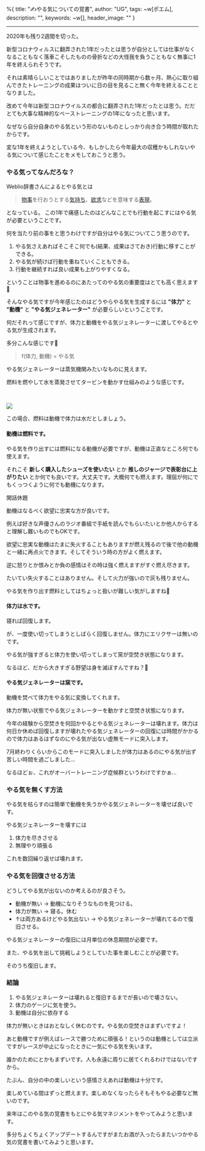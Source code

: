 %{
  title: "✍やる気についての覚書",
  author: "UG",
  tags: ~w[ポエム],
  description: "",
  keywords: ~w[],
  header_image: ""
}

---
2020年も残り2週間を切った。

新型コロナウィルスに翻弄された1年だったとは思うが自分としては仕事がなくなることもなく落車こそしたものの骨折などの大怪我を負うこともなく無事に1年を終えられそうです。

それは素晴らしいことではありましたが昨年の同時期から数ヶ月、熱心に取り組んできたトレーニングの成果はついに日の目を見ること無く今年を終えることとなりました。

改めて今年は新型コロナウイルスの都合に翻弄された1年だったとは思う。だだとても大事な精神的なベーストレーニングの1年になったと思います。

なぜなら自分自身のやる気という形のないものとしっかり向き合う時間が取れたからです。

変な1年を終えようとしている今、もしかしたら今年最大の収穫かもしれないやる気について感じたことをメモしておこうと思う。

### やる気ってなんだろな？

Weblio辞書さんによるとやる気とは

> [物事](https://www.weblio.jp/content/%E7%89%A9%E4%BA%8B "物事の意味")を行おうとする[気持ち](https://www.weblio.jp/content/%E6%B0%97%E6%8C%81%E3%81%A1 "気持ちの意味")、[欲求](https://www.weblio.jp/content/%E6%AC%B2%E6%B1%82 "欲求の意味")などを意味する[表現](https://www.weblio.jp/content/%E8%A1%A8%E7%8F%BE "表現の意味")。

となっている。
この1年で痛感したのはどんなことでも行動を起こすにはやる気が必要ということです。

何を当たり前の事をと思うわけですが自分はやる気についてこう思うのです。

1. やる気さえあればそこそこ何でも(結果、成果はさておき)行動に移すことができる。
2. やる気が続けば行動を重ねていくこともできる。
3. 行動を継続すれば良い成果も上がりやすくなる。

ということは物事を進めるのにあたってのやる気の重要度はとても高く思えます🤔



そんなやる気ですが今年感じたのはどうやらやる気を生成するには **"体力"** と **"動機"** と **"やる気ジェネレーター"** が必要らしいということです。



何だそれって感じですが、体力と動機をやる気ジェネレーターに渡してやるとやる気が生成されます。

多分こんな感じです🤔

> f(体力, 動機) = やる気

やる気ジェネレーターは蒸気機関みたいなものに見えます。

燃料を燃やして水を蒸発させてタービンを動かす仕組みのような感じです。

&nbsp; &nbsp;&nbsp;

[![](https://lh3.googleusercontent.com/-cQ7OIfOHR0Y/X99QwMbELSI/AAAAAAAAO-4/0SYcSAXENsw88VykfXwotYPi-ft0lXVkACNcBGAsYHQ/9a7ad18aed3dc2b4e0f99941eedd0882.jpg)](https://lh3.googleusercontent.com/-cQ7OIfOHR0Y/X99QwMbELSI/AAAAAAAAO-4/0SYcSAXENsw88VykfXwotYPi-ft0lXVkACNcBGAsYHQ/9a7ad18aed3dc2b4e0f99941eedd0882.jpg)



この場合、燃料は動機で体力は水だとしましょう。



#### 動機は燃料です。

やる気を作り出すには燃料になる動機が必要ですが、動機は正直なところ何でも使えます。

それこそ **新しく購入したシューズを使いたい** とか **推しのジャージで表彰台に上がりたい** とか何でも良いです。大丈夫です。大概何でも燃えます。理屈が何にでもくっつくように何でも動機になります。



閑話休題

動機はなるべく欲望に忠実な方が良いです。

例えば好きな声優さんのラジオ番組で手紙を読んでもらいたいとか他人からすると理解し難いものでもOKです。

欲望に忠実な動機はたまに失火することもありますが燃え残るので後で他の動機と一緒に再点火できます。そしてそういう時の方がよく燃えます。



逆に怒りとか恨みとか負の感情はその時は強く燃えますがすぐ燃え尽きます。

たいてい失火することはありません。そして火力が強いので灰も残りません。

やる気を作り出す燃料としてはちょっと扱いが難しい気がしますね🤔



#### 体力は水です。

寝れば回復します。

が、一度使い切ってしまうとしばらく回復しません。体力にエリクサーは無いのです。

やる気が強すぎると体力を使い切ってしまって窯が空焚き状態になります。

なるほど、だから大きすぎる野望は身を滅ぼすんですね？🤔



#### やる気ジェネレーターは窯です。

動機を焚べて体力をやる気に変換してくれます。

体力が無い状態でやる気ジェネレーターを動かすと空焚き状態になります。

今年の経験から空焚きを何回かやるとやる気ジェネレーターは壊れます。体力は何日か休めば回復しますが壊れたやる気ジェネレーターの回復には時間がかかるので体力はあるはずなのにやる気が出ない虚無モードに突入します。

7月終わりくらいからこのモードに突入しましたが体力はあるのにやる気が出ず苦しい時間を過ごしました...

なるほどぉ、これがオーバートレーニング症候群というわけですかぁ...



### やる気を無くす方法

やる気を枯らすのは簡単で動機を失うかやる気ジェネレーターを壊せば良いです。

やる気ジェネレーターを壊すには

1. 体力を尽きさせる
2. 無理やり頑張る

これを数回繰り返せば壊れます。

### やる気を回復させる方法

どうしてやる気が出ないのか考えるのが良さそう。

- 動機が無い -\> 動機になりそうなものを見つける。
- 体力が無い -\> 寝る。休む
- ↑は両方あるけどやる気出ない -\> やる気ジェネレーターが壊れてるので復旧させる。

やる気ジェネレーターの復旧には月単位の休息期間が必要です。

また、やる気を出して挑戦しようとしていた事を楽しむことが必要です。

そのうち復旧します。

### 結論

1. やる気ジェネレーターは壊れると復旧するまでが長いので壊さない。
2. 体力のゲージに気を使う。
3. 動機は自分に依存する

体力が無いときはおとなしく休むのです。やる気の空焚きはまずいですよ！

あと動機ですが例えばレースで勝つために頑張る！というのは動機としては立派ですがレースが中止になったときに一気にやる気を失います。

誰かのためにとかもまずいです。人も永遠に周りに居てくれるわけではないですから。

たぶん、自分の中の楽しいという感情さえあれば動機は十分です。

楽しめている間はずっと燃えます。楽しめなくなったらそもそもやる必要など無いのです。





来年はこのやる気の覚書をもとにやる気マネジメントをやってみようと思います。

多分ちょくちょくアップデートするんですがまたお酒が入ったらまたいつかやる気の覚書を書いてみようと思います。
